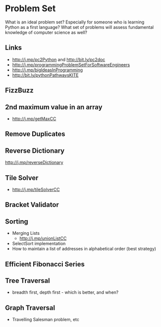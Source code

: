 
# Problem Set 

What is an ideal problem set? Especially for someone who is learning Python as a first language? What set of problems will assess fundamental knowledge of computer science as well? 

## Links
  - http://j.mp/pc2Python and http://bit.ly/pc2doc
  - http://j.mp/programmingProblemSetForSoftwareEngineers 
  - http://j.mp/bigIdeasInProgramming 
  - http://bit.ly/pythonPathwaysKITE
 
## FizzBuzz 

## 2nd maximum value in an array 
  - http://j.mp/getMaxCC

## Remove Duplicates


## Reverse Dictionary
http://j.mp/reverseDictionary

## Tile Solver 

 - http://j.mp/tileSolverCC


## Bracket Validator 

## Sorting 

- Merging Lists 
	- 	http://j.mp/unionListCC 
- SelectSort implementation 
- How to maintain a list of addresses in alphabetical order (best strategy) 

## Efficient Fibonacci Series 


## Tree Traversal 

 - breadth first, depth first - which is better, and when? 

## Graph Traversal 

  - Travelling Salesman problem, etc 


<!--stackedit_data:
eyJoaXN0b3J5IjpbOTkzNTkyOTA3LC0zNjAzMTE3NDMsNTc5MT
c5MDA1LC0xNzE1NDk0MTU0LDE2Mzc2Mzk0NjgsMzg3ODk5NTkz
LC0xNDg5MTk1NDM3LC0xMzE4MjkyOTU2LC0yNjc2MzQ0NywxMj
A4MTUwMTcyLDM3MDAwMjM4Nl19
-->